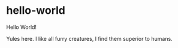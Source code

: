 # hello-world

Hello World!

Yules here. I like all furry creatures, I find them superior to humans. 
